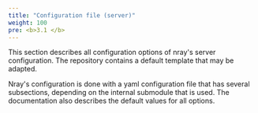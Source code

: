 ```yaml
---
title: "Configuration file (server)"
weight: 100
pre: <b>3.1 </b>
---
```


This section describes all configuration options of nray's server configuration.
The repository contains a default template that may be adapted.

Nray's configuration is done with a yaml configuration file that has several subsections, depending on the internal submodule that is used. 
The documentation also describes the default values for all options.